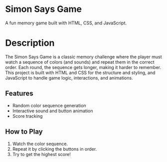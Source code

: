 # Simon Says Game
A fun memory game built with HTML, CSS, and JavaScript.

# Description

The Simon Says Game is a classic memory challenge where the player must watch a sequence of colors (and sounds) and repeat them in the correct order.
Each round, the sequence gets longer, making it harder to remember.
This project is built with HTML and CSS for the structure and styling, and JavaScript to handle game logic, interactions, and animations.

## Features
- Random color sequence generation
- Interactive sound and button animation
- Score tracking

## How to Play
1. Watch the color sequence.
2. Repeat it by clicking the buttons in order.
3. Try to get the highest score!

